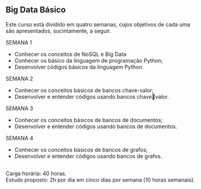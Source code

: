 ## Big Data Básico
Este curso está dividido em quatro semanas, cujos objetivos de cada uma são
apresentados, sucintamente, a seguir.

SEMANA 1
- Conhecer os conceitos de NoSQL e Big Data
- Conhecer os básico da linguagem de programação
Python;
- Desenvolver códigos básicos da linguagem Python.

SEMANA 2
- Conhecer os conceitos básicos de bancos chave-valor;
- Desenvolver e entender códigos usando bancos chavevalor.

SEMANA 3
- Conhecer os conceitos básicos de bancos de
documentos;
- Desenvolver e entender códigos usando bancos de
documentos.

SEMANA 4
- Conhecer os conceitos básicos de bancos de grafos;
- Desenvolver e entender códigos usando bancos de
grafos.
##

Carga horária: 40 horas.<br>
Estudo proposto: 2h por dia em cinco dias por semana (10 horas semanais).
